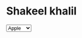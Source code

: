 <html>
  <head>
    </head>
    <body>
      <h1> Shakeel khalil</h1>
      <form action="http://www.google.com" method="get">
        <select name="choice" placeholder="select one">
          <option value="apple">Apple</option>
          <option value="banana">banana</option>
          <option value="pineapple"pineapple </option>
        </select>
      </form>
      </body>
      </html>
